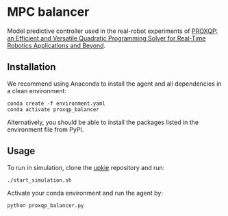 # MPC balancer

Model predictive controller used in the real-robot experiments of [PROXQP: an Efficient and Versatile Quadratic Programming Solver for Real-Time Robotics Applications and Beyond](https://inria.hal.science/hal-04198663v2).

## Installation

We recommend using Anaconda to install the agent and all dependencies in a clean environment:

```console
conda create -f environment.yaml
conda activate proxqp_balancer
```

Alternatively, you should be able to install the packages listed in the environment file from PyPI.

## Usage

To run in simulation, clone the [upkie](https://github.com/upkie/upkie) repository and run:

```console
./start_simulation.sh
```

Activate your conda environment and run the agent by:

```console
python proxqp_balancer.py
```
